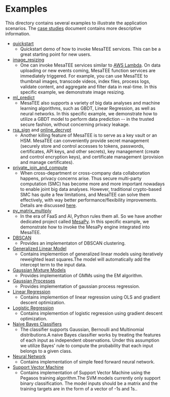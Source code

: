 # Examples

This directory contains several examples to illustrate the application
scenarios. The [case studies](../docs/case_study.md) document contains more
descriptive information.

* [quickstart](quickstart)
	- Quickstart demo of how to invoke MesaTEE services. This can be a great
	  starting point for new users.
* [image_resizing](image_resizing)
	- One can invoke MesaTEE services similar to [AWS
	  Lambda](https://aws.amazon.com/lambda/).  On data uploading or new events
coming, MesaTEE function services are immediately triggered. For example, you
can use MesaTEE to thumbnail images, transcode videos, index files, process
logs, validate content, and aggregate and filter data in real-time. In this
specific example, we demonstrate image resizing.
* [ml_predict](ml_predict)
	- MesaTEE also supports a variety of big data analyses and machine learning
	  algorithms, such as GBDT, Linear Regression, as well as neural networks.
In this specific example, we demonstrate how to utilize a GBDT model to perform
data prediction -- in the trusted secure fashion, without concerning privacy
leakage.
* [rsa_sign](rsa_sign) and [online_decrypt](online_decrypt)
	- Another killing feature of MesaTEE is to serve as a key vault or an HSM.
	  MesaTEE can conveniently provide secret management (securely store and
control accesses to tokens, passwords, certificates, API keys, and other
secrets), key management (create and control encryption keys), and certificate
management (provision and manage certificates).
* [private_join_and_compute](private_join_and_compute)
	- When cross-department or cross-company data collaboration happens,
	  privacy concerns arise. Thus secure multi-party computation (SMC) has
become more and more important nowadays to enable joint big data analyses.
However, traditional crypto-based SMC has quite a few limitations, and MesaTEE
can solve them effectively, with way better performance/flexibility
improvements. Details are discussed
[here](../docs/case_study.md#secure-multi-party-computation).
* [py_matrix_multiply](py_matrix_multiply)
	- In the era of FaaS and AI, Python rules them all. So we have another
	  dedicated project called
[MesaPy](https://github.com/mesalock-linux/mesapy). In this specific example,
we demonstrate how to invoke the MesaPy engine integrated into MesaTEE.
* [DBSCAN](DBSCAN)
	- Provides an implementaton of DBSCAN clustering.
* [Generalized Linear Model](GeneralizedLinearModel)
	- Contains implemention of generalized linear models using iteratively
	  reweighted least squares.The model will automatically add the intercept
	  term to the input data.
* [Gaussian Mixture Models](GaussianMixtureModels)
	- Provides implementation of GMMs using the EM algorithm.
* [Gaussian Processes](GaussianProcesses)
	- Provides implementation of gaussian process regression.
* [Linear Regression](LinearRegression)
	- Contains implemention of linear regression using OLS and gradient
	  descent optimization.
* [Logistic Regression](LogisticRegrerssion)
	- Contains implemention of logistic regression using gradient descent
	  optimization.
* [Naive Bayes Classifiers](NaiveBayesClassifiers)
	- The classifier supports Gaussian, Bernoulli and 
	  Multinomial distributions.A naive Bayes classifier works by treating the
	  features of each input as independent observations. Under this 
	  assumption we utilize Bayes' rule to compute the probability that each
	  input belongs to a given class.
* [Neural Network](NeuralNetWork)
	- Contains implementation of simple feed forward neural network.
* [Support Vector Machine](SupportVectorMachine)
	- Contains implementation of Support Vector Machine using the Pegasos
	  training algorithm.The SVM models currently only support binary
	  classification. The model inputs should be a matrix and the training
	  targets are in the form of a vector of -1s and 1s..